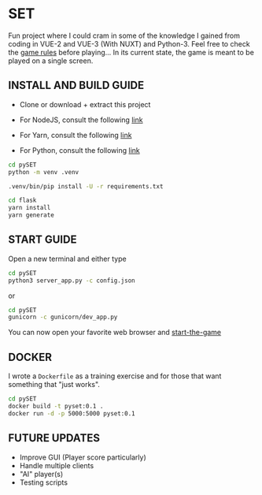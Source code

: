 # SET

Fun project where I could cram in some of the knowledge I gained from coding in VUE-2 and VUE-3 (With NUXT) and Python-3. Feel free to check the [game rules](https://en.wikipedia.org/wiki/Set_(card_game)#Games) before playing... In its current state, the game is meant to be played on a single screen.

## INSTALL AND BUILD GUIDE

- Clone or download + extract this project

- For NodeJS, consult the following [link](https://nodejs.org/en/download)
- For Yarn, consult the following [link](https://classic.yarnpkg.com/lang/en/docs/install/#debian-stable)
- For Python, consult the following [link](https://www.python.org/downloads/)

```sh
cd pySET
python -m venv .venv

.venv/bin/pip install -U -r requirements.txt

cd flask
yarn install
yarn generate
```

## START GUIDE

Open a new terminal and either type

```sh
cd pySET
python3 server_app.py -c config.json
```

or

```sh
cd pySET
gunicorn -c gunicorn/dev_app.py
```

You can now open your favorite web browser and [start-the-game](http://localhost:5000/)

## DOCKER

I wrote a `Dockerfile` as a training exercise and for those that want something that "just works".

```sh
cd pySET
docker build -t pyset:0.1 .
docker run -d -p 5000:5000 pyset:0.1
```

## FUTURE UPDATES

- Improve GUI (Player score particularly)
- Handle multiple clients
- "AI" player(s)
- Testing scripts

